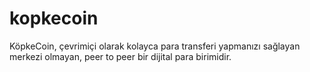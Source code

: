 # kopkecoin
KöpkeCoin, çevrimiçi olarak kolayca para transferi yapmanızı sağlayan merkezi olmayan, peer to peer bir dijital para birimidir.
